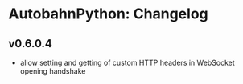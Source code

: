 # AutobahnPython: Changelog

## v0.6.0.4
 * allow setting and getting of custom HTTP headers in WebSocket opening handshake

